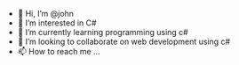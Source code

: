 - 👋 Hi, I’m @john
- 👀 I’m interested in C#
- 🌱 I’m currently learning programming using c#
- 💞️ I’m looking to collaborate on web development using c#
- 📫 How to reach me ...

<!---
johnz22/johnz22 is a ✨ special ✨ repository because its `README.md` (this file) appears on your GitHub profile.
You can click the Preview link to take a look at your changes.
--->
